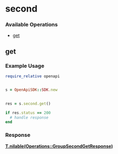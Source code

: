 # second

### Available Operations

* [get](#get)

## get

### Example Usage

```ruby
require_relative openapi


s = OpenApiSDK::SDK.new

    
res = s.second.get()

if res.status == 200
  # handle response
end

```


### Response

**[T.nilable(Operations::GroupSecondGetResponse)](../../models/operations/groupsecondgetresponse.md)**

